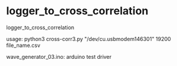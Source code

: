 # logger_to_cross_correlation
logger_to_cross_correlation

usage: python3 cross-corr3.py "/dev/cu.usbmodem146301" 19200 file_name.csv

wave_generator_03.ino: arduino test driver

